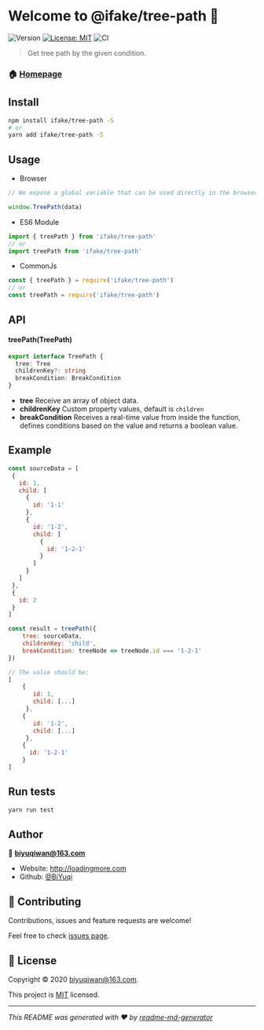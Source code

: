 # Welcome to @ifake/tree-path 👋
![Version](https://img.shields.io/badge/version-0.0.1-blue.svg?cacheSeconds=2592000)
[![License: MIT](https://img.shields.io/badge/License-MIT-yellow.svg)](https://github.com/ifakejs/tree-path/blob/master/LICENSE)
![CI](https://travis-ci.org/ifakejs/tree-path.svg?branch=master)

> Get tree path by the given condition.

### 🏠 [Homepage](https://github.com/ifakejs/tree-path)

## Install

```sh
npm install ifake/tree-path -S
# or
yarn add ifake/tree-path -S
```

## Usage

- Browser
```js
// We expose a global variable that can be used directly in the browser.

window.TreePath(data)
```
- ES6 Module
```js
import { treePath } from 'ifake/tree-path'
// or
import treePath from 'ifake/tree-path'
```
- CommonJs
```js
const { treePath } = require('ifake/tree-path')
// or
const treePath = require('ifake/tree-path')
```

## API
#### **treePath(TreePath)**

```ts
export interface TreePath {
  tree: Tree
  childrenKey?: string
  breakCondition: BreakCondition
}
```

- **tree**
Receive an array of object data.
- **childrenKey**
Custom property values, default is `children`
- **breakCondition**
Receives a real-time value from inside the function, defines conditions based on the value and returns a boolean value.

## Example
```js
const sourceData = [
 {
   id: 1,
   child: [
     {
       id: '1-1'
     },
     {
       id: '1-2',
       child: [
         {
           id: '1-2-1'
         }
       ]
     }
   ]
 },
 {
   id: 2
 }
]

const result = treePath({
    tree: sourceData,
    childrenKey: 'child',
    breakCondition: treeNode => treeNode.id === '1-2-1'
})

// The value should be:
[
    {
       id: 1,
       child: [...]
     },
    {
       id: '1-2',
       child: [...]
     },
    {
      id: '1-2-1'
    }
]
```

## Run tests

```sh
yarn run test
```

## Author

👤 **biyuqiwan@163.com**

* Website: http://loadingmore.com
* Github: [@BiYuqi](https://github.com/BiYuqi)

## 🤝 Contributing

Contributions, issues and feature requests are welcome!

Feel free to check [issues page](https://github.com/ifakejs/tree-path/issues).

## 📝 License

Copyright © 2020 [biyuqiwan@163.com](https://github.com/BiYuqi).

This project is [MIT](https://github.com/ifakejs/tree-path/blob/master/LICENSE) licensed.

***
_This README was generated with ❤️ by [readme-md-generator](https://github.com/kefranabg/readme-md-generator)_
